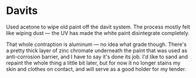 # Davits

Used acetone to wipe old paint off the davit system.  The process mostly felt like wiping dust — the UV has made the white paint disintegrate completely.

That whole contraption is aluminum — no idea what grade though.  There's a pretty thick layer of zinc chromate underneath the paint that was used as anti-corrosion barrier, and I have to say it's done its job.  I'd like to sand and repaint the whole thing a little bit later, but for now it no longer stains my skin and clothes on contact, and will serve as a good holder for my tender.
